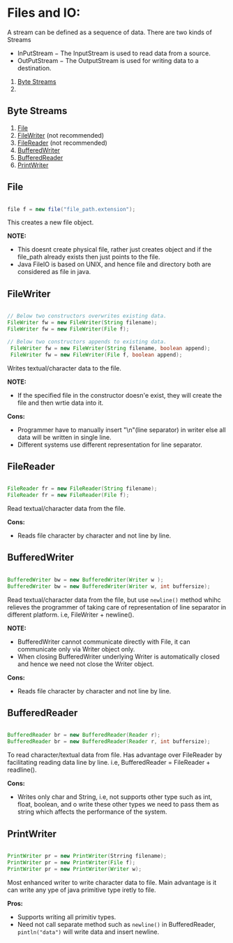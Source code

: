 # Files and IO:
  A stream can be defined as a sequence of data. There are two kinds of Streams
  - InPutStream − The InputStream is used to read data from a source.
  - OutPutStream − The OutputStream is used for writing data to a destination.
  
  1. [Byte Streams](#byte-streams)
  2. []()
  
## Byte Streams




  1. [File](#file)
  2. [FileWriter](#filewriter) (not recommended)
  3. [FileReader](#filereader) (not recommended)
  4. [BufferedWriter](#bufferedwriter)
  5. [BufferedReader](#bufferedreader)
  6. [PrintWriter](#printwriter)
  
## File
  ```java
  
  file f = new file("file_path.extension");
  
 ```
  
  This creates a new file object.
  
  **NOTE:**
  - This doesnt create physical file, rather just creates object and if the file_path already exists then just points to 
    the file.
  - Java FileIO is based on UNIX, and hence file and directory both are considered as file in java.

## FileWriter
  ```java
  
  // Below two constructors overwrites existing data.
  FileWriter fw = new FileWriter(String filename);
  FileWriter fw = new FileWriter(File f);
  
  // Below two constructors appends to existing data.
   FileWriter fw = new FileWriter(String filename, boolean append);
   FileWriter fw = new FileWriter(File f, boolean append);
  
  ```
  
  Writes textual/character data to the file.
  
  **NOTE:**
  - If the specified file in the constructor doesn'e exist, they will create the file and then wrtie data into it.
  
  **Cons:**
  - Programmer have to manually insert "\n"(line separator) in writer else all data will be written in single line.
  - Different systems use different representation for line separator.
  
## FileReader
  ```java
  
  FileReader fr = new FileReader(String filename);
  FileReader fr = new FileReader(File f);
  
  ```
  
  Read textual/character data from the file. 
  
  **Cons:**
  - Reads file character by character and not line by line. 
  
## BufferedWriter
  ```java
  
  BufferedWriter bw = new BufferedWriter(Writer w );
  BufferedWriter bw = new BufferedWriter(Writer w, int buffersize);
  
  ```
  
  Read textual/character data from the file, but use `newline()` method whihc relieves the programmer of taking care of representation of line separator in different platform.
  i.e, FileWriter + newline().
  
  **NOTE:**
  - BufferedWriter cannot communicate directly with File, it can communicate only via Writer object only.
  - When closing BufferedWriter underlying Writer is automatically closed and hence we need not close the Writer object.
  
  **Cons:**
  - Reads file character by character and not line by line. 
  
## BufferedReader
  ```java
  
  BufferedReader br = new BufferedReader(Reader r);
  BufferedReader br = new BufferedReader(Reader r, int buffersize);

  ```
    
  To read character/textual data from file. Has advantage over FileReader by facilitating reading data line by line.
  i.e, BufferedReader = FileReader + readline().
  
  **Cons:**
  - Writes only char and String, i.e, not supports other type such as int, float, boolean, and o write these other types we need to pass them as string which affects the performance of the system.


## PrintWriter
  ```java
  
  PrintWriter pr = new PrintWriter(Strring filename);
  PrintWriter pr = new PrintWriter(File f);
  PrintWriter pr = new PrintWriter(Writer w);
  
  ```
  
  Most enhanced writer to write character data to file. Main advantage is it can write any ype of java primitive type iretly to file.
  
  **Pros:**
  - Supports writing all primitiv types.
  - Need not call separate method such as `newline()` in BufferedReader, `pintln("data")` will write data and insert newline.
  
  
